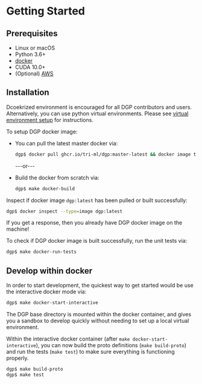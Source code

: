 # Getting Started

## Prerequisites

- Linux or macOS
- Python 3.6+
- [docker](https://docs.docker.com/engine/install/)
- CUDA 10.0+
- (Optional) [AWS](AWS.md)

## Installation

Dcoekrized environment is encouraged for all DGP contributors and users. Alternatively, you can use python virtual environments. Please see [virtual environment setup](VIRTUAL_ENV.md) for instructions.

To setup DGP docker image:

- You can pull the latest master docker via:

   ```sh
   dgp$ docker pull ghcr.io/tri-ml/dgp:master-latest && docker image tag ghcr.io/tri-ml/dgp:master-latest dgp:latest
   ```
   ---or---

- Build the docker from scratch via:

    ```sh
    dgp$ make docker-build
    ```

Inspect if docker image `dgp:latest` has been pulled or built successfully:

```sh
dgp$ docker inspect --type=image dgp:latest
```
If you get a response, then you already have DGP docker image on the machine!

To check if DGP docker image is built successfully, run the unit tests via:

```sh
dgp$ make docker-run-tests
```

## Develop within docker
In order to start development, the quickest way to get started would
be use the interactive docker mode via:
```sh
dgp$ make docker-start-interactive
```
The DGP base directory is mounted within the
docker container, and gives you a sandbox to develop quickly without
needing to set up a local virtual environment.

Within the interactive docker container (after `make docker-start-interactive`), you can now build the proto definitions (`make build-proto`) and run the tests (`make test`) to make sure everything is functioning properly.
```sh
dgp$ make build-proto
dgp$ make test
```